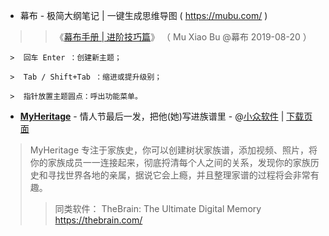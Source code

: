 - 幕布 - 极简大纲笔记 | 一键生成思维导图 ( https://mubu.com/ )
>>  《[幕布手册 | 进阶技巧篇](https://mp.weixin.qq.com/s/QmcFCCDZIep7qd96JigO1w)》 （ Mu Xiao Bu @幕布 2019-08-20 ）
```
 >  回车 Enter ：创建新主题；

 >  Tab / Shift+Tab ：缩进或提升级别；

 >  指针放置主题圆点：呼出功能菜单。
```

- [**MyHeritage**](https://www.myheritage.cn/) - 情人节最后一发，把他(她)写进族谱里 - @[小众软件](https://www.appinn.com/myheritage/) | [下载页面](https://d.appinn.com/myheritage/)
> MyHeritage 专注于家族史，你可以创建树状家族谱，添加视频、照片，将你的家族成员一一连接起来，彻底捋清每个人之间的关系，发现你的家族历史和寻找世界各地的亲属，据说它会上瘾，并且整理家谱的过程将会非常有趣。
>> 同类软件： TheBrain: The Ultimate Digital Memory https://thebrain.com/


